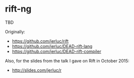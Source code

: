 # rift-ng

TBD

Originally: 

* https://github.com/jerluc/rift
* https://github.com/jerluc/DEAD-rift-lang
* https://github.com/jerluc/DEAD-rift-compiler

Also, for the slides from the talk I gave on Rift in October 2015:

* http://slides.com/jerluc/r
